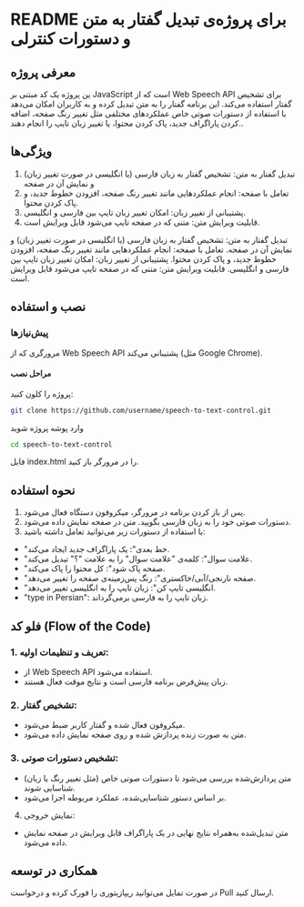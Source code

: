 # README برای پروژه‌ی تبدیل گفتار به متن و دستورات کنترلی
## معرفی پروژه


ین پروژه یک کد مبتنی بر JavaScript است که از Web Speech API برای تشخیص گفتار استفاده می‌کند. این برنامه گفتار را به متن تبدیل کرده و به کاربران امکان می‌دهد با استفاده از دستورات صوتی خاص عملکردهای مختلفی مثل تغییر رنگ صفحه، اضافه کردن پاراگراف جدید، پاک کردن محتوا، یا تغییر زبان تایپ را انجام دهند..


## ویژگی‌ها
1. تبدیل گفتار به متن: تشخیص گفتار به زبان فارسی (یا انگلیسی در صورت تغییر زبان) و نمایش آن در صفحه
2. تعامل با صفحه: انجام عملکردهایی مانند تغییر رنگ صفحه، افزودن خطوط جدید، و پاک کردن محتوا.
3. پشتیبانی از تغییر زبان: امکان تغییر زبان تایپ بین فارسی و انگلیسی.
4. قابلیت ویرایش متن: متنی که در صفحه تایپ می‌شود قابل ویرایش است.


تبدیل گفتار به متن: تشخیص گفتار به زبان فارسی (یا انگلیسی در صورت تغییر زبان) و نمایش آن در صفحه.
تعامل با صفحه: انجام عملکردهایی مانند تغییر رنگ صفحه، افزودن خطوط جدید، و پاک کردن محتوا.
پشتیبانی از تغییر زبان: امکان تغییر زبان تایپ بین فارسی و انگلیسی.
قابلیت ویرایش متن: متنی که در صفحه تایپ می‌شود قابل ویرایش است.

## نصب و استفاده
### پیش‌نیازها
مرورگری که از Web Speech API پشتیبانی می‌کند (مثل Google Chrome).

#### مراحل نصب
پروژه را کلون کنید:


```bash
git clone https://github.com/username/speech-to-text-control.git
```
وارد پوشه پروژه شوید
``` bash
cd speech-to-text-control
```
فایل index.html را در مرورگر باز کنید.

## نحوه استفاده
1. پس از باز کردن برنامه در مرورگر، میکروفون دستگاه فعال می‌شود.
2. دستورات صوتی خود را به زبان فارسی بگویید. متن در صفحه نمایش داده می‌شود.
3. با استفاده از دستورات زیر می‌توانید تعامل داشته باشید:
* "خط بعدی": یک پاراگراف جدید ایجاد می‌کند.
* "علامت سوال": کلمه‌ی "علامت سوال" را به علامت "؟" تبدیل می‌کند.
* "صفحه پاک شود": کل محتوا را پاک می‌کند.
* "صفحه نارنجی/آبی/خاکستری": رنگ پس‌زمینه‌ی صفحه را تغییر می‌دهد.
* "انگلیسی تایپ کن": زبان تایپ را به انگلیسی تغییر می‌دهد.
* "type in Persian": زبان تایپ را به فارسی برمی‌گرداند.


## فلو کد (Flow of the Code)
### 1. تعریف و تنظیمات اولیه:
* از Web Speech API استفاده می‌شود.
* زبان پیش‌فرض برنامه فارسی است و نتایج موقت فعال هستند.
### 2. تشخیص گفتار:
* میکروفون فعال شده و گفتار کاربر ضبط می‌شود.
* متن به صورت زنده پردازش شده و روی صفحه نمایش داده می‌شود.
### 3. تشخیص دستورات صوتی:
* متن پردازش‌شده بررسی می‌شود تا دستورات صوتی خاص (مثل تغییر رنگ یا زبان) شناسایی شوند.
* بر اساس دستور شناسایی‌شده، عملکرد مربوطه اجرا می‌شود.
4. نمایش خروجی:
* متن تبدیل‌شده به‌همراه نتایج نهایی در یک پاراگراف قابل ویرایش در صفحه نمایش داده می‌شود.



## همکاری در توسعه

در صورت تمایل می‌توانید ریپازیتوری را فورک کرده و درخواست Pull ارسال کنید.
